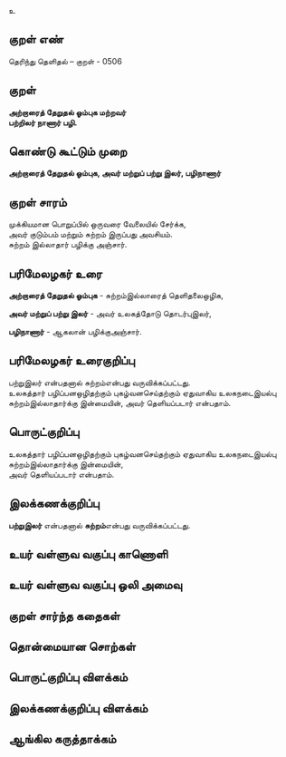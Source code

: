 உ

## குறள் எண் 

தெரிந்து தெளிதல்  – குறள் - 0506  

## குறள் 

**அற்றாரைத் தேறுதல் ஓம்புக மற்றவர்  
பற்றிலர் நாணார் பழி.**

## கொண்டு கூட்டும் முறை

**அற்றாரைத் தேறுதல் ஓம்புக, அவர் மற்றுப் பற்று இலர், பழிநாணார்**

## குறள் சாரம் 

முக்கியமான பொறுப்பில் ஒருவரை வேலையில் சேர்க்க,  
அவர் குடும்பம் மற்றும் சுற்றம் இருப்பது அவசியம்.  
சுற்றம் இல்லாதார் பழிக்கு அஞ்சார்.  

## பரிமேலழகர் உரை

**அற்றாரைத் தேறுதல் ஓம்புக** - சுற்றம்இல்லாரைத் தெளிதலைஒழிக,  

**அவர் மற்றுப் பற்று இலர்** - அவர் உலகத்தோடு தொடர்புஇலர்,  

**பழிநாணார்** - ஆகலான் பழிக்குஅஞ்சார்.   
 

## பரிமேலழகர் உரைகுறிப்பு   

பற்றுஇலர் என்பதனால் சுற்றம்என்பது வருவிக்கப்பட்டது.  
உலகத்தார் பழிப்பனஒழிதற்கும் புகழ்வனசெய்தற்கும் ஏதுவாகிய உலகநடைஇயல்பு சுற்றம்இல்லாதார்க்கு இன்மையின், அவர் தெளியப்படார் என்பதாம்.   

## பொருட்குறிப்பு 

உலகத்தார் பழிப்பனஒழிதற்கும் புகழ்வனசெய்தற்கும் ஏதுவாகிய உலகநடைஇயல்பு சுற்றம்இல்லாதார்க்கு இன்மையின்,  
அவர் தெளியப்படார் என்பதாம்.   

## இலக்கணக்குறிப்பு  

**பற்றுஇலர்** என்பதனால் **சுற்றம்**என்பது வருவிக்கப்பட்டது.    

## உயர் வள்ளுவ வகுப்பு காணொளி


## உயர் வள்ளுவ வகுப்பு ஒலி அமைவு 

 
## குறள் சார்ந்த கதைகள் 


## தொன்மையான சொற்கள்


## பொருட்குறிப்பு விளக்கம்


## இலக்கணக்குறிப்பு விளக்கம்


## ஆங்கில கருத்தாக்கம் 


